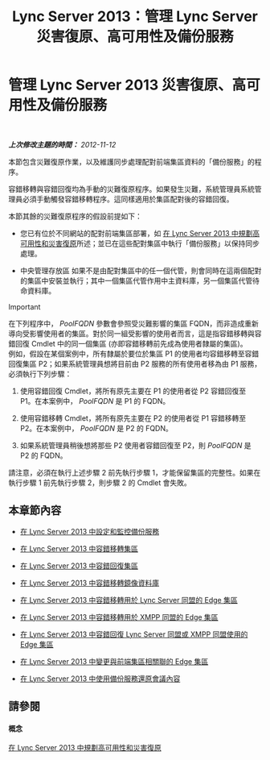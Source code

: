 ﻿---
title: Lync Server 2013：管理 Lync Server 災害復原、高可用性及備份服務
TOCTitle: 管理 Lync Server 2013 災害復原、高可用性及備份服務
ms:assetid: f4cd36fb-ffd6-48fa-b761-e11b3bcff91a
ms:mtpsurl: https://technet.microsoft.com/zh-tw/library/JJ721939(v=OCS.15)
ms:contentKeyID: 49890509
ms.date: 08/24/2015
mtps_version: v=OCS.15
ms.translationtype: HT
---

# 管理 Lync Server 2013 災害復原、高可用性及備份服務

 

_**上次修改主題的時間：** 2012-11-12_

本節包含災難復原作業，以及維護同步處理配對前端集區資料的「備份服務」的程序。

容錯移轉與容錯回復均為手動的災難復原程序。如果發生災難，系統管理員系統管理員必須手動觸發容錯移轉程序。這同樣適用於集區配對後的容錯回復。

本節其餘的災難復原程序的假設前提如下：

  - 您已有位於不同網站的配對前端集區部署，如 [在 Lync Server 2013 中規劃高可用性和災害復原](lync-server-2013-planning-for-high-availability-and-disaster-recovery.md)所述；並已在這些配對集區中執行「備份服務」以保持同步處理。

  - 中央管理存放區 如果不是由配對集區中的任一個代管，則會同時在這兩個配對的集區中安裝並執行；其中一個集區代管作用中主資料庫，另一個集區代管待命資料庫。

> [!IMPORTANT]  
> 在下列程序中， <em>PoolFQDN</em> 參數會參照受災難影響的集區 FQDN，而非造成重新導向受影響使用者的集區。對於同一組受影響的使用者而言，這是指容錯移轉與容錯回復 Cmdlet 中的同一個集區 (亦即容錯移轉前先成為使用者隸屬的集區)。<br />
例如，假設在某個案例中，所有隸屬於要位於集區 P1 的使用者均容錯移轉至容錯回復集區 P2；如果系統管理員想將目前由 P2 服務的所有使用者移為由 P1 服務，必須執行下列步驟：
> <ol>
> <li><p>使用容錯回復 Cmdlet，將所有原先主要在 P1 的使用者從 P2 容錯回復至 P1。在本案例中， <em>PoolFQDN</em> 是 P1 的 FQDN。</p></li>
> <li><p>使用容錯移轉 Cmdlet，將所有原先主要在 P2 的使用者從 P1 容錯移轉至 P2。在本案例中， <em>PoolFQDN</em> 是 P2 的 FQDN。</p></li>
> <li><p>如果系統管理員稍後想將那些 P2 使用者容錯回復至 P2，則 <em>PoolFQDN</em> 是 P2 的 FQDN。</p></li>
> </ol>
> 請注意，必須在執行上述步驟 2 前先執行步驟 1，才能保留集區的完整性。如果在執行步驟 1 前先執行步驟 2，則步驟 2 的 Cmdlet 會失敗。

## 本章節內容

  - [在 Lync Server 2013 中設定和監控備份服務](lync-server-2013-configuring-and-monitoring-the-backup-service.md)

  - [在 Lync Server 2013 中容錯移轉集區](lync-server-2013-failing-over-a-pool.md)

  - [在 Lync Server 2013 中容錯回復集區](lync-server-2013-failing-back-a-pool.md)

  - [在 Lync Server 2013 中容錯移轉鏡像資料庫](lync-server-2013-failing-over-a-mirrored-database.md)

  - [在 Lync Server 2013 中容錯移轉用於 Lync Server 同盟的 Edge 集區](lync-server-2013-failing-over-the-edge-pool-used-for-lync-server-federation.md)

  - [在 Lync Server 2013 中容錯移轉用於 XMPP 同盟的 Edge 集區](lync-server-2013-failing-over-the-edge-pool-used-for-xmpp-federation.md)

  - [在 Lync Server 2013 中容錯回復 Lync Server 同盟或 XMPP 同盟使用的 Edge 集區](lync-server-2013-failing-back-the-edge-pool-used-for-lync-server-federation-or-xmpp-federation.md)

  - [在 Lync Server 2013 中變更與前端集區相關聯的 Edge 集區](lync-server-2013-changing-the-edge-pool-associated-with-a-front-end-pool.md)

  - [在 Lync Server 2013 中使用備份服務還原會議內容](lync-server-2013-restoring-conference-contents-using-the-backup-service.md)

## 請參閱

#### 概念

[在 Lync Server 2013 中規劃高可用性和災害復原](lync-server-2013-planning-for-high-availability-and-disaster-recovery.md)

